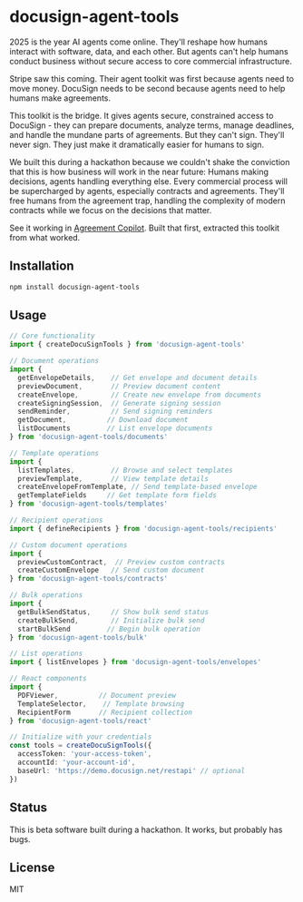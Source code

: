 # docusign-agent-tools

2025 is the year AI agents come online. They'll reshape how humans interact with software, data, and each other. But agents can't help humans conduct business without secure access to core commercial infrastructure.

Stripe saw this coming. Their agent toolkit was first because agents need to move money. DocuSign needs to be second because agents need to help humans make agreements.

This toolkit is the bridge. It gives agents secure, constrained access to DocuSign - they can prepare documents, analyze terms, manage deadlines, and handle the mundane parts of agreements. But they can't sign. They'll never sign. They just make it dramatically easier for humans to sign.

We built this during a hackathon because we couldn't shake the conviction that this is how business will work in the near future: Humans making decisions, agents handling everything else. Every commercial process will be supercharged by agents, especially contracts and agreements. They'll free humans from the agreement trap, handling the complexity of modern contracts while we focus on the decisions that matter.

See it working in [Agreement Copilot](https://github.com/ryanmio/docusign-agreement-copilot). Built that first, extracted this toolkit from what worked.

## Installation

```bash
npm install docusign-agent-tools
```

## Usage

```typescript
// Core functionality
import { createDocuSignTools } from 'docusign-agent-tools'

// Document operations
import { 
  getEnvelopeDetails,    // Get envelope and document details
  previewDocument,       // Preview document content
  createEnvelope,        // Create new envelope from documents
  createSigningSession,  // Generate signing session
  sendReminder,          // Send signing reminders
  getDocument,          // Download document
  listDocuments         // List envelope documents
} from 'docusign-agent-tools/documents'

// Template operations
import { 
  listTemplates,         // Browse and select templates
  previewTemplate,       // View template details
  createEnvelopeFromTemplate, // Send template-based envelope
  getTemplateFields     // Get template form fields
} from 'docusign-agent-tools/templates'

// Recipient operations
import { defineRecipients } from 'docusign-agent-tools/recipients'

// Custom document operations
import { 
  previewCustomContract,  // Preview custom contracts
  createCustomEnvelope   // Send custom document
} from 'docusign-agent-tools/contracts'

// Bulk operations
import {
  getBulkSendStatus,     // Show bulk send status
  createBulkSend,        // Initialize bulk send
  startBulkSend         // Begin bulk operation
} from 'docusign-agent-tools/bulk'

// List operations
import { listEnvelopes } from 'docusign-agent-tools/envelopes'

// React components
import { 
  PDFViewer,          // Document preview
  TemplateSelector,    // Template browsing
  RecipientForm       // Recipient collection
} from 'docusign-agent-tools/react'

// Initialize with your credentials
const tools = createDocuSignTools({
  accessToken: 'your-access-token',
  accountId: 'your-account-id',
  baseUrl: 'https://demo.docusign.net/restapi' // optional
})
```

## Status

This is beta software built during a hackathon. It works, but probably has bugs.

## License

MIT
